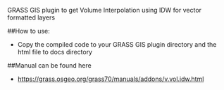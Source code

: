 
GRASS GIS plugin to get Volume Interpolation using IDW for vector formatted layers

##How to use:

-	Copy the compiled code to your GRASS GIS plugin directory and the html file to docs directory

##Manual can be found here

-	https://grass.osgeo.org/grass70/manuals/addons/v.vol.idw.html
